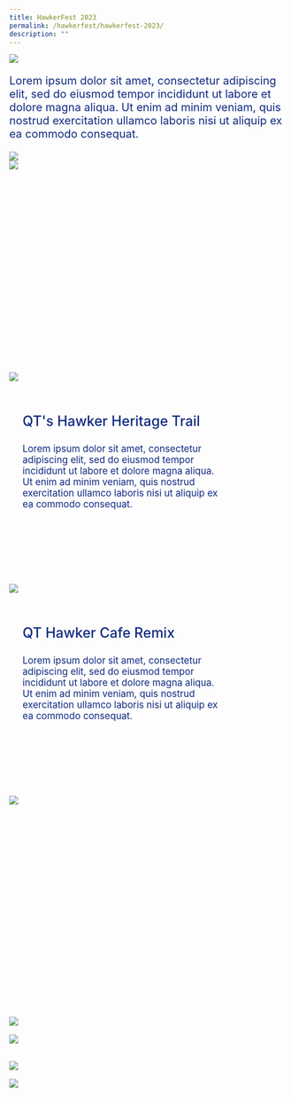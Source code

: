 ```yaml
---
title: HawkerFest 2023
permalink: /hawkerfest/hawkerfest-2023/
description: ""
---
```

![](/images/HAWKERFEST/HAWKERFEST%202023/banner.png)

<p style="color:#102A80;font-size:20px">
Lorem ipsum dolor sit amet, consectetur adipiscing elit, sed do eiusmod tempor incididunt ut labore et dolore magna aliqua. Ut enim ad minim veniam, quis nostrud exercitation ullamco laboris nisi ut aliquip ex ea commodo consequat.
</p>

<img src="/images/HAWKERFEST/HAWKERFEST%202023/opening-ceremony.png">

<br>

<div class="row">
	<div style="position: relative;width:414px; height:382px;" class="col-6">
		<img src="/images/HAWKERFEST/HAWKERFEST%202023/card-blue.png" style="max-width:414px; max-height:382px; margin-bottom:16px; position:absolute;">		
		<div style="padding-left:24px;padding-top:48px;padding-right:24px;position:absolute">
				<p style="color:white;font-weight:500;font-size:25px">QT's Greatest Hits</p>
				<p style="color:white;font-weight:400;font-size:17px;margin-top:0px">Lorem ipsum dolor sit amet, consectetur adipiscing elit, sed do eiusmod tempor incididunt ut labore et dolore magna aliqua. Ut enim ad minim veniam, quis nostrud exercitation ullamco laboris nisi ut aliquip ex ea commodo consequat.</p>
		</div>
	</div>
	<div style="width:32px">
	</div>
	<div style="position: relative;width:414px; height:382px;" class="col-6">
		<img src="/images/HAWKERFEST/HAWKERFEST%202023/card-lavendar.png" style="max-width:414px; max-height:382px; margin-bottom:16px; position:absolute;">		
		<div style="padding-left:24px;padding-top:48px;padding-right:24px;position:absolute">
				<p style="color:#102A80;font-weight:500;font-size:25px">QT's Hawker Heritage Trail</p>
				<p style="color:#102A80;font-weight:400;font-size:17px;margin-top:0px">Lorem ipsum dolor sit amet, consectetur adipiscing elit, sed do eiusmod tempor incididunt ut labore et dolore magna aliqua. Ut enim ad minim veniam, quis nostrud exercitation ullamco laboris nisi ut aliquip ex ea commodo consequat.</p>
		</div>
	</div>
</div>

<div class="row">
	<div style="position: relative;width:414px; height:382px;" class="col-6">
		<img src="/images/HAWKERFEST/HAWKERFEST%202023/card-lavendar.png" style="max-width:414px; max-height:382px; margin-bottom:16px; position:absolute;">		
		<div style="padding-left:24px;padding-top:48px;padding-right:24px;position:absolute">
				<p style="color:#102A80;font-weight:500;font-size:25px">QT Hawker Cafe Remix</p>
				<p style="color:#102A80;font-weight:400;font-size:17px;margin-top:0px">Lorem ipsum dolor sit amet, consectetur adipiscing elit, sed do eiusmod tempor incididunt ut labore et dolore magna aliqua. Ut enim ad minim veniam, quis nostrud exercitation ullamco laboris nisi ut aliquip ex ea commodo consequat.</p>
		</div>
	</div>
	<div style="width:32px">
	</div>
		<div style="position: relative;width:414px; height:382px;" class="col-6">
		<img src="/images/HAWKERFEST/HAWKERFEST%202023/card-blue.png" style="max-width:414px; max-height:382px; margin-bottom:16px; position:absolute;">		
		<div style="padding-left:24px;padding-top:48px;padding-right:24px;position:absolute">
				<p style="color:white;font-weight:500;font-size:25px">The Great QT Hawker Fest</p>
				<p style="color:white;font-weight:400;font-size:17px;margin-top:0px">Lorem ipsum dolor sit amet, consectetur adipiscing elit, sed do eiusmod tempor incididunt ut labore et dolore magna aliqua. Ut enim ad minim veniam, quis nostrud exercitation ullamco laboris nisi ut aliquip ex ea commodo consequat.</p>
		</div>
	</div>
</div>

<br>

<div class="row">
	<div class="col-6">
		<img src="/images/HAWKERFEST/HAWKERFEST%202023/qt-greatest-hits.png" style="max-width:414px; max-height:382px; margin-bottom:16px">		
	</div>
	<div style="width:32px">
	</div>
	<div class="col-6">
		<img src="/images/HAWKERFEST/HAWKERFEST%202023/qt-hawker-heritage-trail.png" style="max-width:414px; max-height:382px; margin-bottom:16px">		
	</div>
</div>
	
<div style="padding-top:16px" class="row">
	<div class="col-5">
		<img src="/images/HAWKERFEST/HAWKERFEST%202023/qt-hawker-cafe-remix.png" style="max-width:414px; max-height:382px; margin-bottom:16px">		
	</div>
	<div style="width:32px">
	</div>
	<div class="col-5">
		<img src="/images/HAWKERFEST/HAWKERFEST%202023/the-great-qt-hawker-fest.png" style="max-width:414px; max-height:382px; margin-bottom:16px">		
	</div>
</div>